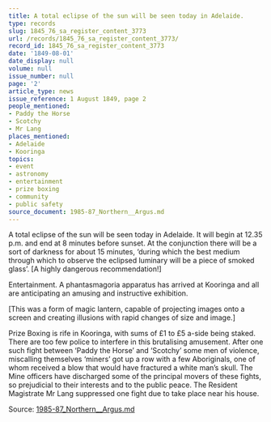 ```yaml
---
title: A total eclipse of the sun will be seen today in Adelaide.
type: records
slug: 1845_76_sa_register_content_3773
url: /records/1845_76_sa_register_content_3773/
record_id: 1845_76_sa_register_content_3773
date: '1849-08-01'
date_display: null
volume: null
issue_number: null
page: '2'
article_type: news
issue_reference: 1 August 1849, page 2
people_mentioned:
- Paddy the Horse
- Scotchy
- Mr Lang
places_mentioned:
- Adelaide
- Kooringa
topics:
- event
- astronomy
- entertainment
- prize boxing
- community
- public safety
source_document: 1985-87_Northern__Argus.md
---
```


A total eclipse of the sun will be seen today in Adelaide.  It will begin at 12.35 p.m. and end at 8 minutes before sunset.  At the conjunction there will be a sort of darkness for about 15 minutes, ‘during which the best medium through which to observe the eclipsed luminary will be a piece of smoked glass’.  [A highly dangerous recommendation!]

Entertainment.  A phantasmagoria apparatus has arrived at Kooringa and all are anticipating an amusing and instructive exhibition.

[This was a form of magic lantern, capable of projecting images onto a screen and creating illusions with rapid changes of size and image.]

Prize Boxing is rife in Kooringa, with sums of £1 to £5 a-side being staked.  There are too few police to interfere in this brutalising amusement. After one such fight between ‘Paddy the Horse’ and ‘Scotchy’ some men of violence, miscalling themselves ‘miners’ got up a row with a few Aboriginals, one of whom received a blow that would have fractured a white man’s skull.  The Mine officers have discharged some of the principal movers of these fights, so prejudicial to their interests and to the public peace.  The Resident Magistrate Mr Lang suppressed one fight due to take place near his house.

Source: [1985-87_Northern__Argus.md](/downloads/markdown/1985-87_Northern__Argus.md)
